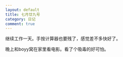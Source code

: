 ```yaml
---
layout: default
title: 七月廿九号
category: 日记
comment: true
---
```

继续工作一天。手按计算器也要残了，感觉差不多快好了。

晚上和boyy窝在家里看电影。看了个吸毒的好可怕。